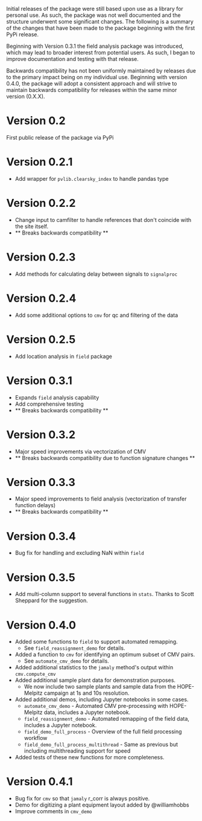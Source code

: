 Initial releases of the package were still based upon use as a library for 
personal use. As such, the package was not well documented and the structure
underwent some significant changes. The following is a summary of the changes
that have been made to the package beginning with the first PyPi release. 

Beginning with Version 0.3.1 the field analysis package was introduced, which 
may lead to broader interest from potential users. As such, I began to improve
documentation and testing with that release. 

Backwards compatibility has not been uniformly maintained by releases due to 
the primary impact being on my individual use. Beginning with version 0.4.0, 
the package will adopt a consistent approach and will strive to maintain 
backwards compatibility for releases within the same minor version (0.X.X). 

# Version 0.2
First public release of the package via PyPi
# Version 0.2.1
- Add wrapper for `pvlib.clearsky_index` to handle pandas type
# Version 0.2.2
- Change input to camfilter to handle references that don't coincide with the 
site itself. 
- ** Breaks backwards compatibility **
# Version 0.2.3
- Add methods for calculating delay between signals to `signalproc`
# Version 0.2.4
- Add some additional options to `cmv` for qc and filtering of the data
# Version 0.2.5
- Add location analysis in `field` package
# Version 0.3.1
- Expands `field` analysis capability
- Add comprehensive testing
- ** Breaks backwards compatibility **
# Version 0.3.2
- Major speed improvements via vectorization of CMV 
- ** Breaks backwards compatibility due to function signature changes **
# Version 0.3.3
- Major speed improvements to field analysis (vectorization of transfer function delays)
- ** Breaks backwards compatibility **
# Version 0.3.4
- Bug fix for handling and excluding NaN within `field`
# Version 0.3.5
- Add multi-column support to several functions in `stats`. Thanks to Scott Sheppard for the suggestion.
# Version 0.4.0
- Added some functions to `field` to support automated remapping.
    - See `field_reassignment_demo` for details.
- Added a function to `cmv` for identifying an optimum subset of CMV pairs. 
    - See `automate_cmv_demo` for details.
- Added additional statistics to the `jamaly` method's output within `cmv.compute_cmv`
- Added additional sample plant data for demonstration purposes. 
    - We now include two sample plants and sample data from the HOPE-Melpitz campaign at 1s and 10s resolution.
- Added additional demos, including Jupyter notebooks in some cases.
    - `automate_cmv_demo` - Automated CMV pre-processing with HOPE-Melpitz data, includes a Jupyter notebook.
    - `field_reassignment_demo` - Automated remapping of the field data, includes a Jupyter notebook.
    - `field_demo_full_process` - Overview of the full field processing workflow 
    - `field_demo_full_process_multithread` - Same as previous but including multithreading support for speed
- Added tests of these new functions for more completeness.
# Version 0.4.1
- Bug fix for `cmv` so that `jamaly` r_corr is always positive. 
- Demo for digitizing a plant equipment layout added by @williamhobbs
- Improve comments in `cmv_demo`